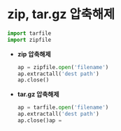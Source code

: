 # zip, tar.gz 압축해제

```python
import tarfile
import zipfile
```



- **zip 압축해제**

  ```python
  ap = zipfile.open('filename')
  ap.extractall('dest path')
  ap.close()
  ```

- **tar.gz 압축해제**

  ```python
  ap = tarfile.open('filename')
  ap.extractall('dest path')
  ap.close()ap = 
  ```

  